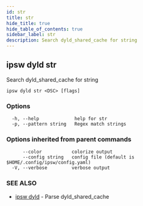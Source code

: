 ```yaml
---
id: str
title: str
hide_title: true
hide_table_of_contents: true
sidebar_label: str
description: Search dyld_shared_cache for string
---
```

## ipsw dyld str

Search dyld_shared_cache for string

```
ipsw dyld str <DSC> [flags]
```

### Options

```
  -h, --help             help for str
  -p, --pattern string   Regex match strings
```

### Options inherited from parent commands

```
      --color           colorize output
      --config string   config file (default is $HOME/.config/ipsw/config.yaml)
  -V, --verbose         verbose output
```

### SEE ALSO

* [ipsw dyld](/docs/cli/ipsw/dyld)	 - Parse dyld_shared_cache

